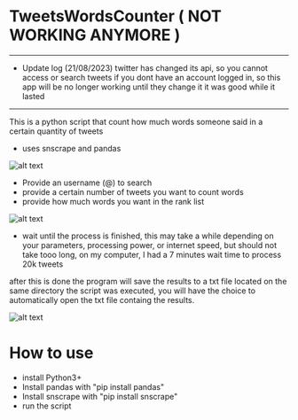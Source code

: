 # TweetsWordsCounter ( NOT WORKING ANYMORE )
----------
- Update log (21/08/2023)
twitter has changed its api, so you cannot access or search tweets if you dont have an account logged in, so
this app will be no longer working until they change it
it was good while it lasted
---------
This is a python script that count how much words someone said in a certain quantity of tweets
- uses snscrape and pandas

![alt text](https://media.discordapp.net/attachments/935739172164083743/1092956544435486810/image.png)

- Provide an username (@) to search
- provide a certain number of tweets you want to count words
- provide how much words you want in the rank list

![alt text](https://media.discordapp.net/attachments/935739172164083743/1092963360577945690/image.png)

- wait until the process is finished, this may take a while depending on your parameters, processing power, or internet speed, but 
should not take tooo long, on my computer, I had a 7 minutes wait time to process 20k tweets

after this is done the program will save the results to a txt file located on the same directory the script was executed,
you will have the choice to automatically open the txt file containg the results.

![alt text](https://media.discordapp.net/attachments/935739172164083743/1092964972084068392/image.png)


# How to use
- install Python3+ 
- Install pandas with "pip install pandas"
- Install snscrape with "pip install snscrape"
- run the script
